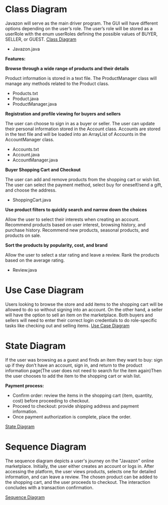 # Class Diagram

Javazon will serve as the main driver program. The GUI will have different options depending on the user’s role. The user’s role will be stored as a userRole with the enum userRoles defining the possible values of BUYER, SELLER, or GUEST. [Class Diagram](https://github.com/jack-200/CS151-Javazon/blob/main/diagrams/Javazon%20Class%20Diagram.png)
- Javazon.java

**Features:**

**Browse through a wide range of products and their details**

Product information is stored in a text file. The ProductManager class will manage any methods related to the Product class.
- Products.txt
- Product.java
- ProductManager.java

**Registration and profile viewing for buyers and sellers**

The user can choose to sign in as a buyer or seller. The user can update their personal information stored in the Account class. Accounts are stored in the text file and will be loaded into an ArrayList of Accounts in the AccountManager class.
- Accounts.txt
- Account.java
- AccountManager.java

**Buyer Shopping Cart and Checkout**

The user can add and remove products from the shopping cart or wish list. The user can select the payment method, select buy for oneself/send a gift, and choose the address.
- ShoppingCart.java

**Use product filters to quickly search and narrow down the choices**

Allow the user to select their interests when creating an account. Recommend products based on user interest, browsing history, and purchase history. Recommend new products, seasonal products, and products on sale.

**Sort the products by popularity, cost, and brand**

Allow the user to select a star rating and leave a review. Rank the products based on the average rating.
- Review.java


# Use Case Diagram

Users looking to browse the store and add items to the shopping cart will be allowed to do so without signing into an account. On the other hand, a seller will have the option to sell an item on the marketplace. Both buyers and sellers will need to enter their correct login credentials to do role-specific tasks like checking out and selling items.
[Use Case Diagram](https://github.com/jack-200/CS151-Javazon/blob/main/diagrams/Use%20Case%20Diagram.pdf)

# State Diagram

If the user was browsing as a guest and finds an item they want to buy: sign up if they don’t have an account, sign in, and return to the product information page(The user does not need to search for the item again)Then the user chooses to add the item to the shopping cart or wish list.

**Payment process:**

- Confirm order: review the items in the shopping cart (item, quantity, cost) before proceeding to checkout.
- Proceed to checkout: provide shipping address and payment information.
- Once payment authorization is complete, place the order.

[State Diagram](https://github.com/jack-200/CS151-Javazon/blob/main/diagrams/JavazonStateDiagram.drawio.pdf)

# Sequence Diagram

The sequence diagram depicts a user's journey on the "Javazon" online marketplace. Initially, the user either creates an account or logs in. After accessing the platform, the user views products, selects one for detailed information, and can leave a review. The chosen product can be added to the shopping cart, and the user proceeds to checkout. The interaction concludes with a transaction confirmation.

[Sequence Diagram](https://github.com/jack-200/CS151-Javazon/blob/main/diagrams/JL%20-%20Javazon%20Sequence%20Diagram.pdf)